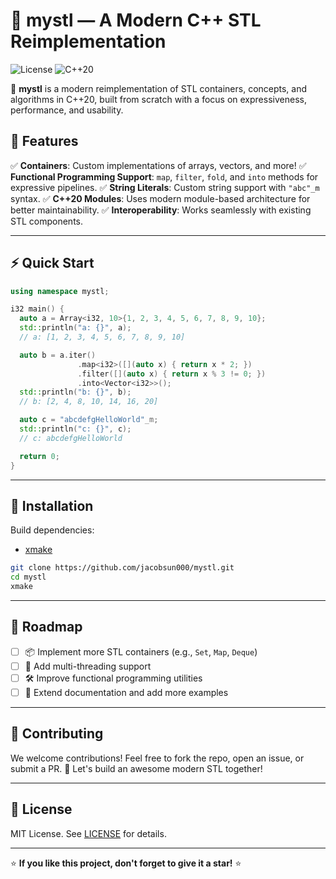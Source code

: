 # 🌟 mystl — A Modern C++ STL Reimplementation

![License](https://img.shields.io/badge/license-MIT-blue.svg) ![C++20](https://img.shields.io/badge/C%2B%2B-20-blue)

🚀 **mystl** is a modern reimplementation of STL containers, concepts,
and algorithms in C++20, built from scratch with a focus on expressiveness,
performance, and usability.

## 📌 Features

✅ **Containers**: Custom implementations of arrays, vectors, and more!
✅ **Functional Programming Support**: `map`, `filter`, `fold`,
and `into` methods for expressive pipelines.
✅ **String Literals**: Custom string support with `"abc"_m` syntax.
✅ **C++20 Modules**: Uses modern module-based architecture for better maintainability.
✅ **Interoperability**: Works seamlessly with existing STL components.

---

## ⚡ Quick Start

```cpp
using namespace mystl;

i32 main() {
  auto a = Array<i32, 10>{1, 2, 3, 4, 5, 6, 7, 8, 9, 10};
  std::println("a: {}", a);
  // a: [1, 2, 3, 4, 5, 6, 7, 8, 9, 10]

  auto b = a.iter()
               .map<i32>([](auto x) { return x * 2; })
               .filter([](auto x) { return x % 3 != 0; })
               .into<Vector<i32>>();
  std::println("b: {}", b);
  // b: [2, 4, 8, 10, 14, 16, 20]

  auto c = "abcdefgHelloWorld"_m;
  std::println("c: {}", c);
  // c: abcdefgHelloWorld

  return 0;
}
```

---

## 🔧 Installation

Build dependencies:

- [xmake](https://xmake.io/#/)

```sh
git clone https://github.com/jacobsun000/mystl.git
cd mystl
xmake
```

---

## 🎯 Roadmap

- [ ] 📦 Implement more STL containers (e.g., `Set`, `Map`, `Deque`)
- [ ] 🚀 Add multi-threading support
- [ ] 🛠 Improve functional programming utilities
- [ ] 📜 Extend documentation and add more examples

---

## 🤝 Contributing

We welcome contributions! Feel free to fork the repo, open an issue,
or submit a PR.
🚀 Let's build an awesome modern STL together!

---

## 📜 License

MIT License. See [LICENSE](./LICENSE) for details.

---

⭐ **If you like this project, don't forget to give it a star!** ⭐

